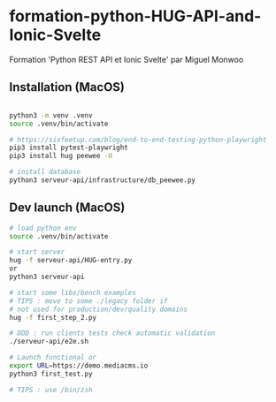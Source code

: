 # formation-python-HUG-API-and-Ionic-Svelte
Formation 'Python REST API et Ionic Svelte'  par Miguel Monwoo

## Installation (MacOS)

```bash

python3 -m venv .venv
source .venv/bin/activate

# https://sixfeetup.com/blog/end-to-end-testing-python-playwright
pip3 install pytest-playwright
pip3 install hug peewee -U

# install database
python3 serveur-api/infrastructure/db_peewee.py

```
## Dev launch (MacOS)

```bash
# load python env
source .venv/bin/activate

# start server
hug -f serveur-api/HUG-entry.py
or
python3 serveur-api

# start some libs/bench examples
# TIPS : move to some ./legacy folder if
# not used for production/dev/quality domains
hug -f first_step_2.py

# DDD : run clients tests check automatic validation
./serveur-api/e2e.sh

# Launch functional or
export URL=https://demo.mediacms.io
python3 first_test.py

# TIPS : use /bin/zsh

```
